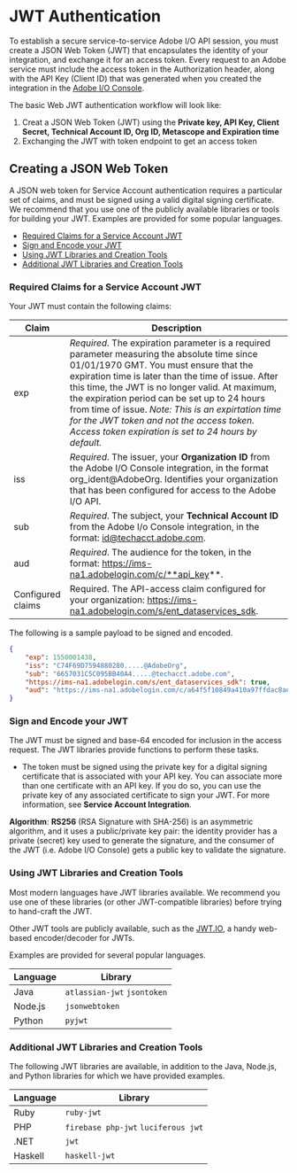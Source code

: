 
# JWT Authentication

To establish a secure service-to-service Adobe I/O API session, you must create a JSON Web Token (JWT) that encapsulates the identity of your integration, and exchange it for an access token. Every request to an Adobe service must include the access token in the Authorization header, along with the API Key (Client ID) that was generated when you created the integration in the [Adobe I/O Console](https://console.adobe.io/).


The basic Web JWT authentication workflow will look like:
1. Creat a JSON Web Token (JWT) using the **Private key, API Key, Client Secret, Technical Account ID, Org ID, Metascope and Expiration time**
2. Exchanging the JWT with token endpoint to get an access token

## Creating a JSON Web Token

A JSON web token for Service Account authentication requires a particular set of claims, and must be signed using a valid digital signing certificate. We recommend that you use one of the publicly available libraries or tools for building your JWT. Examples are provided for some popular languages.

- [Required Claims for a Service Account JWT](#required-claims-for-a-service-account-jwt)
- [Sign and Encode your JWT](#sign-and-encode-your-jwt)
- [Using JWT Libraries and Creation Tools](#using-jwt-libraries-and-creation-tools)
- [Additional JWT Libraries and Creation Tools](#additional-jwt-libraries-and-creation-tools)

### Required Claims for a Service Account JWT
Your JWT must contain the following claims:

Claim |	Description
---- | ----
exp |	*Required*. The expiration parameter is a required parameter measuring the absolute time since 01/01/1970 GMT. You must ensure that the expiration time is later than the time of issue. After this time, the JWT is no longer valid. At maximum, the expiration period can be set up to 24 hours from time of issue. *Note: This is an expirtation time for the JWT token and not the access token. Access token expiration is set to 24 hours by default.*
iss |	*Required*. The issuer, your **Organization ID** from the Adobe I/O Console integration, in the format org_ident@AdobeOrg. Identifies your organization that has been configured for access to the Adobe I/O API. 
sub |	*Required*. The subject, your **Technical Account ID** from the Adobe I/o Console integration,  in the format: id@techacct.adobe.com.
aud |	*Required*. The audience for the token, in the format: https://ims-na1.adobelogin.com/c/**api_key**.
Configured claims | Required. The API-access claim configured for your organization: https://ims-na1.adobelogin.com/s/ent_dataservices_sdk.

The following is a sample payload to be signed and encoded.

```json
{
    "exp": 1550001438,
    "iss": "C74F69D7594880280.....@AdobeOrg",
    "sub": "6657031C5C095BB40A4.....@techacct.adobe.com",
    "https://ims-na1.adobelogin.com/s/ent_dataservices_sdk": true,
    "aud": "https://ims-na1.adobelogin.com/c/a64f5f10849a410a97ffdac8ae1....."
}
```

### Sign and Encode your JWT
The JWT must be signed and base-64 encoded for inclusion in the access request. The JWT libraries provide functions to perform these tasks.

- The token must be signed using the private key for a digital signing certificate that is associated with your API key. You can associate more than one certificate with an API key. If you do so, you can use the private key of any associated certificate to sign your JWT. For more information, see **Service Account Integration**.

**Algorithm**: **RS256** (RSA Signature with SHA-256) is an asymmetric algorithm, and it uses a public/private key pair: the identity provider has a private (secret) key used to generate the signature, and the consumer of the JWT (i.e. Adobe I/O Console) gets a public key to validate the signature. 

### Using JWT Libraries and Creation Tools
Most modern languages have JWT libraries available. We recommend you use one of these libraries (or other JWT-compatible libraries) before trying to hand-craft the JWT.

Other JWT tools are publicly available, such as the [JWT.IO](https://jwt.io/), a handy web-based encoder/decoder for JWTs.

Examples are provided for several popular languages.

Language | Library 
---- | ---- 
Java | `atlassian-jwt` `jsontoken`
Node.js | `jsonwebtoken`
Python | `pyjwt`

### Additional JWT Libraries and Creation Tools
The following JWT libraries are available, in addition to the Java, Node.js, and Python libraries for which we have provided examples.

Language | Library
---- | ----
Ruby | `ruby-jwt`
PHP | `firebase php-jwt` `luciferous jwt`
.NET | `jwt`
Haskell | `haskell-jwt`

